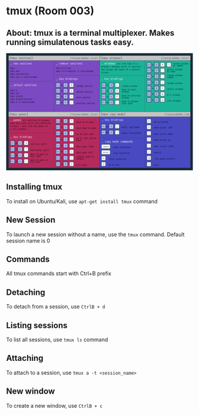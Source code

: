 # tmux (Room 003)

## About: tmux is a terminal multiplexer. Makes running simulatenous tasks easy.

![](/images/tmux_cheat_sheet.png)

## Installing tmux

To install on Ubuntu/Kali, use `apt-get install tmux` command

## New Session

To launch a new session without a name, use the `tmux` command. Default session name is 0

## Commands

All tmux commands start with Ctrl+B prefix

## Detaching

To detach from a session, use `CtrlB + d`

## Listing sessions

To list all sessions, use `tmux ls` command

## Attaching

To attach to a session, use `tmux a -t <session_name>`

## New window

To create a new window, use `CtrlB + c`

